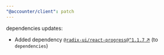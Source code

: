 ```yaml
---
"@accounter/client": patch
---
```

dependencies updates:
  - Added dependency [`@radix-ui/react-progress@^1.1.7` ↗︎](https://www.npmjs.com/package/@radix-ui/react-progress/v/1.1.7) (to `dependencies`)
